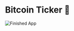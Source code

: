 


# Bitcoin Ticker 🤑

![Finished App](https://github.com/londonappbrewery/Images/blob/master/bitcoin-flutter-demo.gif)

